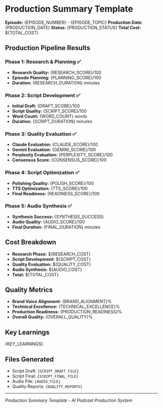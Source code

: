 # Production Summary Template

**Episode:** {EPISODE_NUMBER} - {EPISODE_TOPIC}
**Production Date:** {PRODUCTION_DATE}
**Status:** {PRODUCTION_STATUS}
**Total Cost:** ${TOTAL_COST}

## Production Pipeline Results

### Phase 1: Research & Planning ✅
- **Research Quality:** {RESEARCH_SCORE}/100
- **Episode Planning:** {PLANNING_SCORE}/100
- **Duration:** {RESEARCH_DURATION} minutes

### Phase 2: Script Development ✅
- **Initial Draft:** {DRAFT_SCORE}/100
- **Script Quality:** {SCRIPT_SCORE}/100
- **Word Count:** {WORD_COUNT} words
- **Duration:** {SCRIPT_DURATION} minutes

### Phase 3: Quality Evaluation ✅
- **Claude Evaluation:** {CLAUDE_SCORE}/100
- **Gemini Evaluation:** {GEMINI_SCORE}/100
- **Perplexity Evaluation:** {PERPLEXITY_SCORE}/100
- **Consensus Score:** {CONSENSUS_SCORE}/100

### Phase 4: Script Optimization ✅
- **Polishing Quality:** {POLISH_SCORE}/100
- **TTS Optimization:** {TTS_SCORE}/100
- **Final Readiness:** {READINESS_SCORE}/100

### Phase 5: Audio Synthesis ✅
- **Synthesis Success:** {SYNTHESIS_SUCCESS}
- **Audio Quality:** {AUDIO_SCORE}/100
- **Final Duration:** {FINAL_DURATION} minutes

## Cost Breakdown

- **Research Phase:** ${RESEARCH_COST}
- **Script Development:** ${SCRIPT_COST}
- **Quality Evaluation:** ${QUALITY_COST}
- **Audio Synthesis:** ${AUDIO_COST}
- **Total:** ${TOTAL_COST}

## Quality Metrics

- **Brand Voice Alignment:** {BRAND_ALIGNMENT}%
- **Technical Excellence:** {TECHNICAL_EXCELLENCE}%
- **Production Readiness:** {PRODUCTION_READINESS}%
- **Overall Quality:** {OVERALL_QUALITY}%

## Key Learnings

{KEY_LEARNINGS}

## Files Generated

- Script Draft: `{SCRIPT_DRAFT_FILE}`
- Script Final: `{SCRIPT_FINAL_FILE}`
- Audio File: `{AUDIO_FILE}`
- Quality Reports: `{QUALITY_REPORTS}`

---

*Production Summary Template - AI Podcast Production System*
